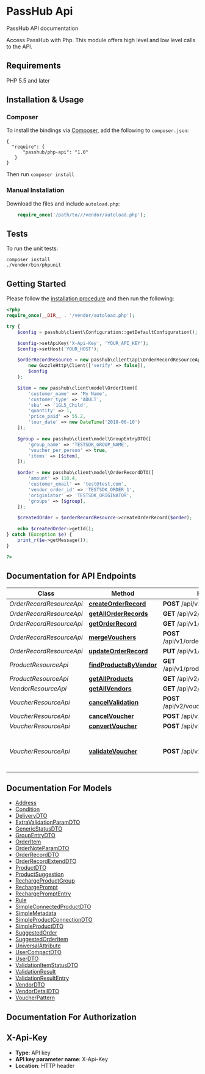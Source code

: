 # PassHub Api 

PassHub API documentation

Access PassHub with Php. This module offers high level and low level calls to the API.

## Requirements

PHP 5.5 and later

## Installation & Usage
### Composer

To install the bindings via [Composer](http://getcomposer.org/), add the following to `composer.json`:

```
{
  "require": {
      "passhub/php-api": "1.0"
   }
}
```

Then run `composer install`

### Manual Installation

Download the files and include `autoload.php`:

```php
    require_once('/path/to///vendor/autoload.php');
```

## Tests

To run the unit tests:

```
composer install
./vendor/bin/phpunit
```

## Getting Started

Please follow the [installation procedure](#installation--usage) and then run the following:

```php
<?php
require_once(__DIR__ . '/vendor/autoload.php');

try {
    $config = passhub\client\Configuration::getDefaultConfiguration();

    $config->setApiKey('X-Api-Key', 'YOUR_API_KEY');
    $config->setHost('YOUR_HOST');

    $orderRecordResource = new passhub\client\api\OrderRecordResourceApi(
        new GuzzleHttp\Client(['verify' => false]),
        $config
    );

    $item = new passhub\client\model\OrderItem([
        'customer_name' => 'My Name',
        'customer_type' => 'ADULT',
        'sku' => '1GL5_Child',
        'quantity' => 1,
        'price_paid' => 55.2,
        'tour_date' => new DateTime('2018-06-10')
    ]);

    $group = new passhub\client\model\GroupEntryDTO([
        'group_name' => 'TESTSDK_GROUP_NAME',
        'voucher_per_person' => true,
        'items' => [$item],
    ]);

    $order = new passhub\client\model\OrderRecordDTO([
        'amount' => 110.4,
        'customer_email' => 'test@test.com',
        'vendor_order_id' => 'TESTSDK_ORDER_1',
        'originiator' => 'TESTSDK_ORIGINATOR',
        'groups' => [$group],
    ]);

    $createdOrder = $orderRecordResource->createOrderRecord($order);

    echo $createdOrder->getId();
} catch (Exception $e) {
    print_r($e->getMessage());
}

?>
```

## Documentation for API Endpoints

Class | Method | HTTP request | Description
------------ | ------------- | ------------- | -------------
*OrderRecordResourceApi* | [**createOrderRecord**](docs/Api/OrderRecordResourceApi.md#createorderrecord) | **POST** /api/v1/orderRecords | createOrderRecord
*OrderRecordResourceApi* | [**getAllOrderRecords**](docs/Api/OrderRecordResourceApi.md#getallorderrecords) | **GET** /api/v2/orderRecords | getAllOrderRecords
*OrderRecordResourceApi* | [**getOrderRecord**](docs/Api/OrderRecordResourceApi.md#getorderrecord) | **GET** /api/v1/orderRecords/{id} | getOrderRecord
*OrderRecordResourceApi* | [**mergeVouchers**](docs/Api/OrderRecordResourceApi.md#mergevouchers) | **POST** /api/v1/orderRecords/mergeVouchers | mergeVouchers
*OrderRecordResourceApi* | [**updateOrderRecord**](docs/Api/OrderRecordResourceApi.md#updateorderrecord) | **PUT** /api/v1/orderRecords | updateOrderRecord
*ProductResourceApi* | [**findProductsByVendor**](docs/Api/ProductResourceApi.md#findproductsbyvendor) | **GET** /api/v1/products/vendor/{vendorId} | findProductsByVendor
*ProductResourceApi* | [**getAllProducts**](docs/Api/ProductResourceApi.md#getallproducts) | **GET** /api/v2/products | getAllProducts
*VendorResourceApi* | [**getAllVendors**](docs/Api/VendorResourceApi.md#getallvendors) | **GET** /api/v2/vendors | getAllVendors
*VoucherResourceApi* | [**cancelValidation**](docs/Api/VoucherResourceApi.md#cancelvalidation) | **POST** /api/v2/voucher/validate/cancel | [V2] Cancel validation for the voucher
*VoucherResourceApi* | [**cancelVoucher**](docs/Api/VoucherResourceApi.md#cancelvoucher) | **POST** /api/v1/voucher/cancel | cancelVoucher
*VoucherResourceApi* | [**convertVoucher**](docs/Api/VoucherResourceApi.md#convertvoucher) | **POST** /api/v1/voucher/convert | convertVoucher
*VoucherResourceApi* | [**validateVoucher**](docs/Api/VoucherResourceApi.md#validatevoucher) | **POST** /api/v2/voucher/validate | [V2] Validates voucher which represents single order item or group of them.


## Documentation For Models

 - [Address](docs/Model/Address.md)
 - [Condition](docs/Model/Condition.md)
 - [DeliveryDTO](docs/Model/DeliveryDTO.md)
 - [ExtraValidationParamDTO](docs/Model/ExtraValidationParamDTO.md)
 - [GenericStatusDTO](docs/Model/GenericStatusDTO.md)
 - [GroupEntryDTO](docs/Model/GroupEntryDTO.md)
 - [OrderItem](docs/Model/OrderItem.md)
 - [OrderNoteParamDTO](docs/Model/OrderNoteParamDTO.md)
 - [OrderRecordDTO](docs/Model/OrderRecordDTO.md)
 - [OrderRecordExtendDTO](docs/Model/OrderRecordExtendDTO.md)
 - [ProductDTO](docs/Model/ProductDTO.md)
 - [ProductSuggestion](docs/Model/ProductSuggestion.md)
 - [RechargeProductGroup](docs/Model/RechargeProductGroup.md)
 - [RechargePrompt](docs/Model/RechargePrompt.md)
 - [RechargePromptEntry](docs/Model/RechargePromptEntry.md)
 - [Rule](docs/Model/Rule.md)
 - [SimpleConnectedProductDTO](docs/Model/SimpleConnectedProductDTO.md)
 - [SimpleMetadata](docs/Model/SimpleMetadata.md)
 - [SimpleProductConnectionDTO](docs/Model/SimpleProductConnectionDTO.md)
 - [SimpleProductDTO](docs/Model/SimpleProductDTO.md)
 - [SuggestedOrder](docs/Model/SuggestedOrder.md)
 - [SuggestedOrderItem](docs/Model/SuggestedOrderItem.md)
 - [UniversalAttribute](docs/Model/UniversalAttribute.md)
 - [UserCompactDTO](docs/Model/UserCompactDTO.md)
 - [UserDTO](docs/Model/UserDTO.md)
 - [ValidationItemStatusDTO](docs/Model/ValidationItemStatusDTO.md)
 - [ValidationResult](docs/Model/ValidationResult.md)
 - [ValidationResultEntry](docs/Model/ValidationResultEntry.md)
 - [VendorDTO](docs/Model/VendorDTO.md)
 - [VendorDetailDTO](docs/Model/VendorDetailDTO.md)
 - [VoucherPattern](docs/Model/VoucherPattern.md)


## Documentation For Authorization


## X-Api-Key

- **Type**: API key
- **API key parameter name**: X-Api-Key
- **Location**: HTTP header
